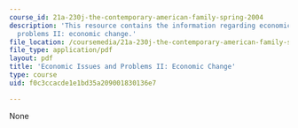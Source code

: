 ```yaml
---
course_id: 21a-230j-the-contemporary-american-family-spring-2004
description: 'This resource contains the information regarding economic issues and
  problems II: economic change.'
file_location: /coursemedia/21a-230j-the-contemporary-american-family-spring-2004/f0c3ccacde1e1bd35a209001830136e7_MIT21A_230JS04_21contz.pdf
file_type: application/pdf
layout: pdf
title: 'Economic Issues and Problems II: Economic Change'
type: course
uid: f0c3ccacde1e1bd35a209001830136e7

---
```

None